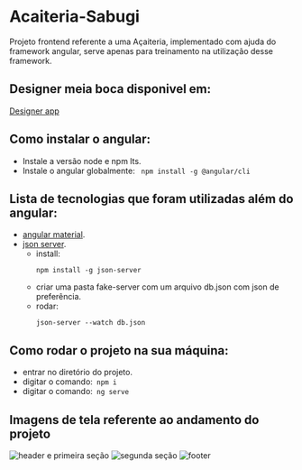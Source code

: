 # Acaiteria-Sabugi
Projeto frontend referente a uma Açaiteria, implementado com ajuda do framework angular, serve apenas para treinamento na utilização desse framework.  
## Designer meia boca disponivel em:
[Designer app](https://www.figma.com/file/mxTBMfXQJ3H8yAENVGy0rx/Acaiteria?node-id=0%3A1)  

## Como instalar o angular:  
-  Instale a versão node e npm lts.  
-  Instale o angular globalmente:  ```  npm install -g @angular/cli  ```  
 
## Lista de tecnologias que foram utilizadas além do angular:  
- [angular material](https://material.angular.io/).
- [json server](https://www.npmjs.com/package/json-server).
    -  install:
        ```  
        npm install -g json-server
        ```  
    -  criar uma pasta fake-server com um arquivo db.json com json de preferência.
    -  rodar:
        ```  
        json-server --watch db.json
        ```  

##  Como rodar o projeto na sua máquina:
-  entrar no diretório do projeto.  
-  digitar o comando:```  npm i  ```  
-  digitar o comando:```  ng serve ``` 

## Imagens de tela referente ao andamento do projeto  
![header e primeira seção](https://user-images.githubusercontent.com/54487740/157045367-dbbed800-33b8-48d4-9068-e1bdb9afc48d.png)
![segunda seção](https://user-images.githubusercontent.com/54487740/157045384-f528c833-26ac-431d-a26e-f7f0cf16da39.png)
![footer](https://user-images.githubusercontent.com/54487740/157045399-2c5dd26c-47c6-4c7d-9fac-c96681cc0ccb.png)
